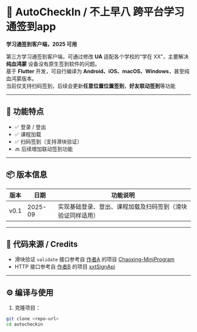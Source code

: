 # 🏫 AutoCheckIn / 不上早八 跨平台学习通签到app

**学习通签到客户端，2025 可用**  

第三方学习通签到客户端，可通过修改 **UA** 适配各个学校的“学在 XX”，主要解决 **纯血鸿蒙** 设备没有原生签到软件的问题。  
基于 **Flutter** 开发，可自行编译为 **Android、iOS、macOS、Windows**，甚至纯血鸿蒙版本。  
当前仅支持扫码签到，后续会更新**任意位置位置签到**，**好友联动签到**等功能

---

## 🚀 功能特点

- ✅ 登录 / 登出  
- ✅ 课程加载  
- ✅ 扫码签到（支持滑块验证）  
- 🔜 后续增加联动签到功能  

---

## 📦 版本信息

| 版本 | 日期     | 功能说明 |
|------|---------|---------|
| v0.1 | 2025-09 | 实现基础登录、登出、课程加载及扫码签到（滑块验证同样适用） |

---

## 🔗 代码来源 / Credits

- 滑块验证 `validate` 接口参考自 [作者A](https://github.com/Misaka-1314) 的项目 [Chaoxing-MiniProgram](https://github.com/Misaka-1314/Chaoxing-MiniProgram?tab=readme-ov-file)  
- HTTP 接口参考自 [作者B](https://github.com/MetaQiu) 的项目 [xxtSignApi](https://github.com/MetaQiu/xxtSignApi)  

---

## ⚙️ 编译与使用

1. 克隆项目：
```bash
git clone <repo-url>
cd autocheckin
